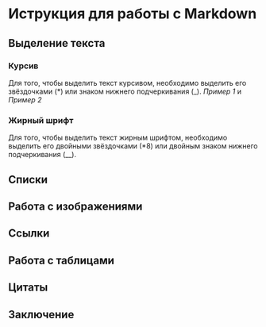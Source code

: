 # Иструкция для работы с Markdown

## Выделение текста

### Курсив
Для того, чтобы выделить текст курсивом, необходимо выделить его звёздочками (*) или знаком нижнего подчеркивания (_). 
*Пример 1* и _Пример 2_

### Жирный шрифт

Для того, чтобы выделить  текст жирным шрифтом, необходимо выделить его двойными звёздочками (*8) или двойным знаком нижнего подчеркивания (__). 

## Списки

## Работа с изображениями 

## Ссылки

## Работа с таблицами 

## Цитаты

## Заключение